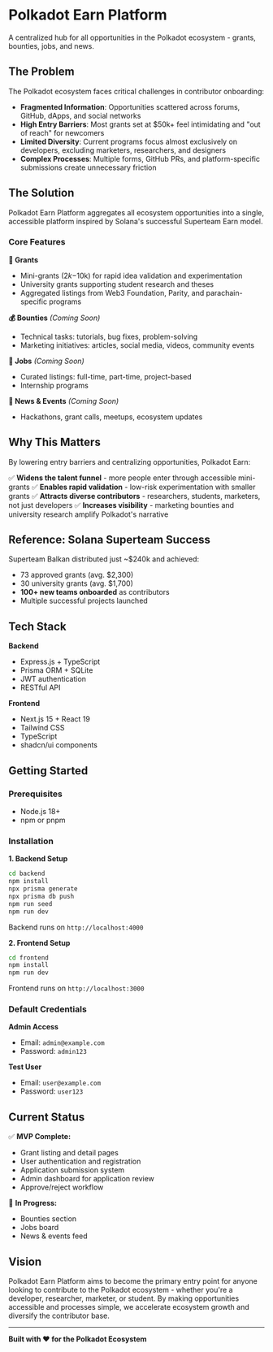 # Polkadot Earn Platform

A centralized hub for all opportunities in the Polkadot ecosystem - grants, bounties, jobs, and news.

## The Problem

The Polkadot ecosystem faces critical challenges in contributor onboarding:

- **Fragmented Information**: Opportunities scattered across forums, GitHub, dApps, and social networks
- **High Entry Barriers**: Most grants set at $50k+ feel intimidating and "out of reach" for newcomers
- **Limited Diversity**: Current programs focus almost exclusively on developers, excluding marketers, researchers, and designers
- **Complex Processes**: Multiple forms, GitHub PRs, and platform-specific submissions create unnecessary friction

## The Solution

Polkadot Earn Platform aggregates all ecosystem opportunities into a single, accessible platform inspired by Solana's successful Superteam Earn model.

### Core Features

**🎯 Grants**
- Mini-grants ($2k-$10k) for rapid idea validation and experimentation
- University grants supporting student research and theses
- Aggregated listings from Web3 Foundation, Parity, and parachain-specific programs

**💰 Bounties** *(Coming Soon)*
- Technical tasks: tutorials, bug fixes, problem-solving
- Marketing initiatives: articles, social media, videos, community events

**💼 Jobs** *(Coming Soon)*
- Curated listings: full-time, part-time, project-based
- Internship programs

**📰 News & Events** *(Coming Soon)*
- Hackathons, grant calls, meetups, ecosystem updates

## Why This Matters

By lowering entry barriers and centralizing opportunities, Polkadot Earn:

✅ **Widens the talent funnel** - more people enter through accessible mini-grants
✅ **Enables rapid validation** - low-risk experimentation with smaller grants
✅ **Attracts diverse contributors** - researchers, students, marketers, not just developers
✅ **Increases visibility** - marketing bounties and university research amplify Polkadot's narrative

## Reference: Solana Superteam Success

Superteam Balkan distributed just ~$240k and achieved:
- 73 approved grants (avg. $2,300)
- 30 university grants (avg. $1,700)
- **100+ new teams onboarded** as contributors
- Multiple successful projects launched

## Tech Stack

**Backend**
- Express.js + TypeScript
- Prisma ORM + SQLite
- JWT authentication
- RESTful API

**Frontend**
- Next.js 15 + React 19
- Tailwind CSS
- TypeScript
- shadcn/ui components

## Getting Started

### Prerequisites
- Node.js 18+
- npm or pnpm

### Installation

**1. Backend Setup**
```bash
cd backend
npm install
npx prisma generate
npx prisma db push
npm run seed
npm run dev
```
Backend runs on `http://localhost:4000`

**2. Frontend Setup**
```bash
cd frontend
npm install
npm run dev
```
Frontend runs on `http://localhost:3000`

### Default Credentials

**Admin Access**
- Email: `admin@example.com`
- Password: `admin123`

**Test User**
- Email: `user@example.com`
- Password: `user123`

## Current Status

✅ **MVP Complete:**
- Grant listing and detail pages
- User authentication and registration
- Application submission system
- Admin dashboard for application review
- Approve/reject workflow

🚧 **In Progress:**
- Bounties section
- Jobs board
- News & events feed

## Vision

Polkadot Earn Platform aims to become the primary entry point for anyone looking to contribute to the Polkadot ecosystem - whether you're a developer, researcher, marketer, or student. By making opportunities accessible and processes simple, we accelerate ecosystem growth and diversify the contributor base.

---

**Built with ❤️ for the Polkadot Ecosystem**
